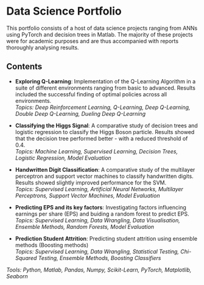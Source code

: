 # Data Science Portfolio

This portfolio consists of a host of data science projects ranging from ANNs using PyTorch and decision trees in Matlab. The majority of these projects were for academic purposes and are thus accompanied with reports thoroughly analysing results.


## Contents

* __Exploring Q-Learning__: Implementation of the Q-Learning Algorithm in a suite of different environments ranging from basic to advanced. Results included the successful finding of optimal policies across all environments. \
*Topics: Deep Reinforcement Learning, Q-Learning, Deep Q-Learning, Double Deep Q-Learning, Dueling Deep Q-Learning* 

* __Classifying the Higgs Signal__: A comparative study of decision trees and logistic regression to classify the Higgs Boson particle. Results showed that the decision tree performed better - with a reduced threshold of 0.4. \
*Topics: Machine Learning, Supervised Learning, Decision Trees, Logistic Regression, Model Evaluation* 

* __Handwritten Digit Classification__: A comparative study of the multilayer perceptron and support vector machines to classify handwritten digits. Results showed slightly improved performance for the SVM. \
*Topics: Supervised Learning, Artificial Neural Networks, Multilayer Perceptrons, Support Vector Machines, Model Evaluation* 

* __Predicting EPS and its key factors__: Investigating factors influencing earnings per share (EPS) and buiding a random forest to predict EPS. \
*Topics: Supervised Learning, Data Wrangling, Data Visualisation, Ensemble Methods, Random Forests, Model Evaluation* 

* __Prediction Student Attrition__: Predicting student attrition using ensemble methods (Boosting methods) \
*Topics: Supervised Learning, Data Wrangling, Statistical Testing, Chi-Squared Testing, Ensemble Methods, Boosting Classifiers* 

*Tools: Python, Matlab, Pandas, Numpy, Scikit-Learn, PyTorch, Matplotlib, Seaborn*
